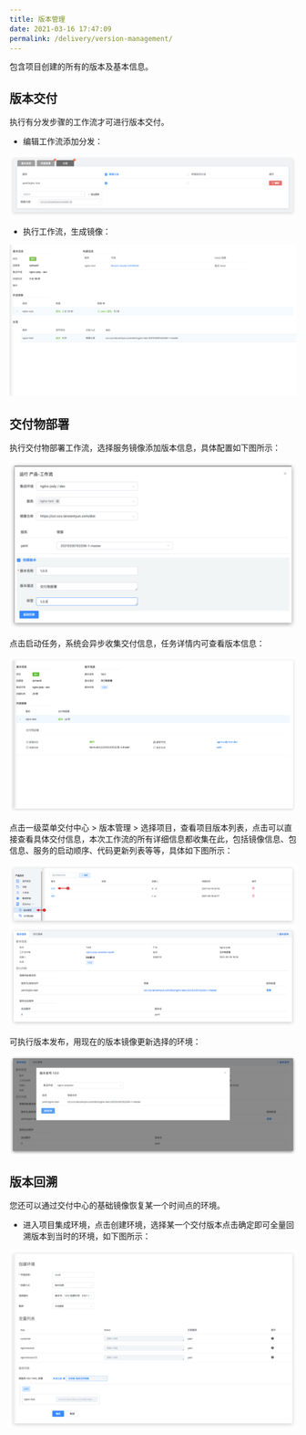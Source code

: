 ```yaml
---
title: 版本管理
date: 2021-03-16 17:47:09
permalink: /delivery/version-management/
---
```


包含项目创建的所有的版本及基本信息。

## 版本交付

执行有分发步骤的工作流才可进行版本交付。

- 编辑工作流添加分发：

![版本交付](./_images/version_createDelivery.png '版本交付')

- 执行工作流，生成镜像：

![版本交付](./_images/version_createDelivery01.png '版本交付')

## 交付物部署

执行交付物部署工作流，选择服务镜像添加版本信息，具体配置如下图所示：

![版本交付](./_images/version_createDelivery02.png '版本交付')

点击启动任务，系统会异步收集交付信息，任务详情内可查看版本信息：

![版本交付](./_images/version_createDelivery03.png '版本交付')

点击一级菜单交付中心 > 版本管理 > 选择项目，查看项目版本列表，点击可以直接查看具体交付信息，本次工作流的所有详细信息都收集在此，包括镜像信息、包信息、服务的启动顺序、代码更新列表等等，具体如下图所示：

![版本交付](./_images/version_createDelivery004.png '版本交付')
![版本交付](./_images/version_createDelivery04.png '版本交付')

可执行版本发布，用现在的版本镜像更新选择的环境：

![版本交付](./_images/version_createDelivery05.png '版本交付')


## 版本回溯

您还可以通过交付中心的基础镜像恢复某一个时间点的环境。

- 进入项目集成环境，点击创建环境，选择某一个交付版本点击确定即可全量回溯版本到当时的环境，如下图所示：

![版本交付](./_images/version_select.png '版本交付')


